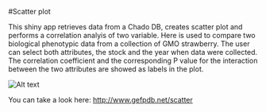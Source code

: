 #Scatter plot
  
This shiny app retrieves data from a Chado DB, creates scatter plot and performs a correlation analyis of two variable. Here is used to compare two biological phenotypic data from a collection of GMO strawberry. The user can select both attributes, the stock and the year when data were collected. 
The correlation coefficient and the corresponding P value for the interaction between the two attributes are showed as labels in the plot. 
  
![Alt text](../images/scatter.png?raw=true)

You can take a look here: http://www.gefpdb.net/scatter